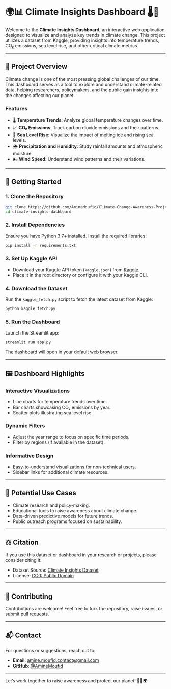 # 🌍📊 Climate Insights Dashboard 🌡️🌊

Welcome to the **Climate Insights Dashboard**, an interactive web application designed to visualize and analyze key trends in climate change. This project utilizes a dataset from Kaggle, providing insights into temperature trends, CO₂ emissions, sea level rise, and other critical climate metrics.

---

## 📖 **Project Overview**

Climate change is one of the most pressing global challenges of our time. This dashboard serves as a tool to explore and understand climate-related data, helping researchers, policymakers, and the public gain insights into the changes affecting our planet.

### **Features**
- 🌡️ **Temperature Trends**: Analyze global temperature changes over time.
- 📈 **CO₂ Emissions**: Track carbon dioxide emissions and their patterns.
- 🌊 **Sea Level Rise**: Visualize the impact of melting ice and rising sea levels.
- 🌦️ **Precipitation and Humidity**: Study rainfall amounts and atmospheric moisture.
- 🌬️ **Wind Speed**: Understand wind patterns and their variations.

---

## 🚀 **Getting Started**

### **1. Clone the Repository**
```bash
git clone https://github.com/AmineMoufid/Climate-Change-Awareness-Project.git
cd climate-insights-dashboard
```

### **2. Install Dependencies**
Ensure you have Python 3.7+ installed. Install the required libraries:
```bash
pip install -r requirements.txt
```

### **3. Set Up Kaggle API**
- Download your Kaggle API token (`kaggle.json`) from [Kaggle](https://www.kaggle.com/).
- Place it in the root directory or configure it with your Kaggle CLI.

### **4. Download the Dataset**
Run the `kaggle_fetch.py` script to fetch the latest dataset from Kaggle:
```bash
python kaggle_fetch.py
```

### **5. Run the Dashboard**
Launch the Streamlit app:
```bash
streamlit run app.py
```
The dashboard will open in your default web browser.

---

## 🖼️ **Dashboard Highlights**

### **Interactive Visualizations**
- Line charts for temperature trends over time.
- Bar charts showcasing CO₂ emissions by year.
- Scatter plots illustrating sea level rise.

### **Dynamic Filters**
- Adjust the year range to focus on specific time periods.
- Filter by regions (if available in the dataset).

### **Informative Design**
- Easy-to-understand visualizations for non-technical users.
- Sidebar links for additional climate resources.

---

## 🌟 **Potential Use Cases**
- Climate research and policy-making.
- Educational tools to raise awareness about climate change.
- Data-driven predictive models for future trends.
- Public outreach programs focused on sustainability.

---

## ⚖️ **Citation**

If you use this dataset or dashboard in your research or projects, please consider citing it:
- Dataset Source: [Climate Insights Dataset](https://www.kaggle.com/goyaladi/climate-insights-dataset)
- License: [CC0: Public Domain](https://creativecommons.org/publicdomain/zero/1.0/)

---

## 🤝 **Contributing**

Contributions are welcome! Feel free to fork the repository, raise issues, or submit pull requests.

---

## 📬 **Contact**

For questions or suggestions, reach out to:
- **Email**: amine.moufid.contact@gmail.com
- **GitHub**: [@AmineMoufid](https://github.com/AmineMoufid)

---

Let’s work together to raise awareness and protect our planet! 🌱💡🌍

